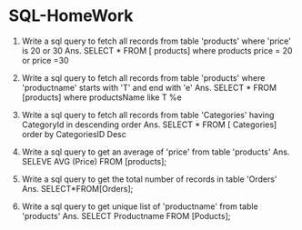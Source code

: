# SQL-HomeWork
1. Write a sql query to fetch all records from table 'products' where
'price' is 20 or 30
Ans.  SELECT * FROM [ products] where products price = 20 or price =30

2. Write a sql query to fetch all records from table 'products' where
'productname' starts with 'T' and end with 'e'
Ans.  SELECT * FROM [products] where productsName like T %e

3. Write a sql query to fetch all records from table 'Categories'
having CategoryId in descending order
Ans.  SELECT * FROM [ Categories] order by CategoriesID Desc

4. Write a sql query to get an average of 'price' from table
'products'
Ans.  SELEVE AVG (Price)  FROM [products];

5. Write a sql query to get the total number of records in table
'Orders' 
Ans.  SELECT*FROM[Orders];

6. Write a sql query to get unique list of 'productname'
from table 'products'
Ans. SELECT Productname FROM [Poducts];
